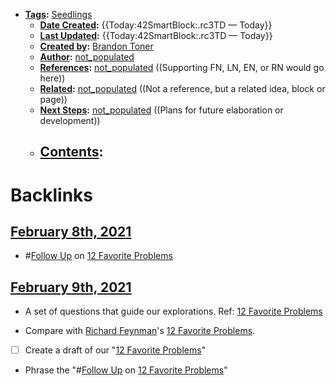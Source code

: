 - **[Tags](<Tags.md>):** [Seedlings](<Seedlings.md>)
    - **[Date Created](<Date Created.md>):** {{Today:42SmartBlock:.rc3TD — Today}}
    - **[Last Updated](<Last Updated.md>):** {{Today:42SmartBlock:.rc3TD — Today}}
    - **[Created by](<Created by.md>):** [Brandon Toner](<Brandon Toner.md>)
    - **[Author](<Author.md>):** [not_populated](<not_populated.md>)
    - **[References](<References.md>):** [not_populated](<not_populated.md>) ((Supporting FN, LN, EN, or RN would go here))
    - **[Related](<Related.md>):** [not_populated](<not_populated.md>) ((Not a reference, but a related idea, block or page))
    - **[Next Steps](<Next Steps.md>):** [not_populated](<not_populated.md>) ((Plans for future elaboration or development))
    - **[Contents](<Contents.md>):** 
        - 

# Backlinks
## [February 8th, 2021](<February 8th, 2021.md>)
- #[Follow Up](<Follow Up.md>) on [12 Favorite Problems](<12 Favorite Problems.md>)

## [February 9th, 2021](<February 9th, 2021.md>)
- A set of questions that guide our explorations. Ref: [12 Favorite Problems](<12 Favorite Problems.md>)

- Compare with [Richard Feynman](<Richard Feynman.md>)'s [12 Favorite Problems](<12 Favorite Problems.md>).

- [ ] Create a draft of our "[12 Favorite Problems](<12 Favorite Problems.md>)"

- Phrase the "#[Follow Up](<Follow Up.md>) on [12 Favorite Problems](<12 Favorite Problems.md>)"

